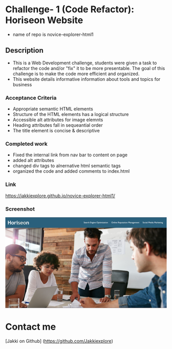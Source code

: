 # Challenge- 1 (Code Refactor): Horiseon Website 
  * name of  repo is novice-explorer-html1


 ## Description 
 
  * This is a Web Development challenge, students were given a task to refactor the code and/or "fix" it to be more presentable. The goal of this challenge is to make the code more efficient and organized. 
  * This website details informative information about tools and topics for business


 ### Acceptance Criteria

  * Appropriate semantic HTML elements
  * Structure of the HTML elements has a logical structure
  * Accessible alt attributes for image elemnts
  * Heading attributes fall in sequeantial order
  * The title element is concise & descriptive



 ### Completed work

   * Fixed the internal link from nav bar to content on page
   * added alt attributes 
   * changed div tags to alnernative html semantic tags
   * organized the code and added comments to index.html




 ### Link
 https://jakkiexplore.github.io/novice-explorer-html1/




 ### Screenshot
 
 ![screenshot of Horiseon](/assets/images/Screenshot%20Horiseon.png)




 # Contact me
 [Jakki on Github] (https://github.com/Jakkiexplore) 
